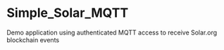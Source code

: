# Simple_Solar_MQTT
 Demo application using authenticated MQTT access to receive Solar.org blockchain events
